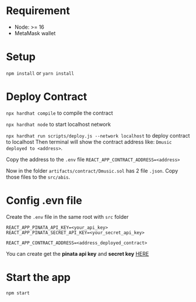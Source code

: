 # Requirement 
- Node: >= 16
- MetaMask wallet
# Setup
``` npm install ```
or
``` yarn install ```

# Deploy Contract
``` npx hardhat compile ``` to compile the contract

``` npx hardhat node ``` to start localhost network

``` npx hardhat run scripts/deploy.js --network localhost ``` to deploy contract to localhost
Then terminal will show the contract address like:
`Dmusic deployed to <address>`.

Copy the address to the `.env` file
`REACT_APP_CONTRACT_ADDRESS=<address>`

Now in the folder `artifacts/contract/Dmusic.sol` has 2 file `.json`. Copy those files to the `src/abis`.

# Config .evn file
Create the `.env` file in the same root with `src` folder
```
REACT_APP_PINATA_API_KEY=<your_api_key>
REACT_APP_PINATA_SECRET_API_KEY=<your_secret_api_key>

REACT_APP_CONTRACT_ADDRESS=<address_deployed_contract>
```
You can create get the **pinata api key** and **secret key** [HERE](https://app.pinata.cloud/pinmanager) 

# Start the app
`npm start`
